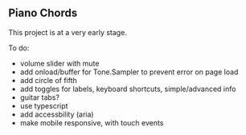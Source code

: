 ## Piano Chords

This project is at a very early stage.

To do:

- volume slider with mute
- add onload/buffer for Tone.Sampler to prevent error on page load
- add circle of fifth
- add toggles for labels, keyboard shortcuts, simple/advanced info
- guitar tabs?
- use typescript
- add accessbility (aria)
- make mobile responsive, with touch events
